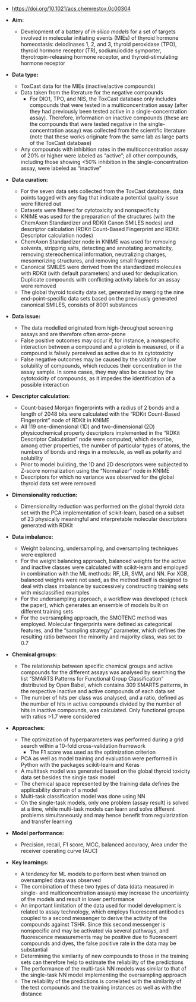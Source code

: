 * https://doi.org/10.1021/acs.chemrestox.0c00304

* **Aim:**
  * Development of a battery of *in silico models* for a set of targets involved in molecular initiating events (MIEs) of thyroid hormone homeostasis: deiodinases 1, 2, and 3, thyroid peroxidase (TPO), thyroid hormone receptor (TR), sodium/iodide symporter, thyrotropin-releasing hormone receptor, and thyroid-stimulating hormone receptor

* **Data type:** 
  * ToxCast data for the MIEs (inactive/active compounds)
  * Data taken from the literature for the negative compounds
    * For DIO1, TPO, and NIS, the ToxCast database only includes compounds that were tested in a multiconcentration assay (after they had previously been tested active in a single-concentration assay). Therefore, information on inactive compounds (these are the compounds that were tested negative in the single-concentration assay) was collected from the scientific literature (note that these works originate from the same lab as large parts of the ToxCast database)
  * Any compounds with inhibition rates in the multiconcentration assay of 20% or higher were labeled as “active”; all other compounds, including those showing <50% inhibition in the single-concentration assay, were labeled as “inactive”

* **Data curation:**
  * For the seven data sets collected from the ToxCast database, data points tagged with any flag that indicate a potential quality issue were filtered out
  * Datasets were filtered for cytotoxicity and nonspecificity
  * KNIME was used for the preparation of the structures (with the ChemAxon Standardizer and RDKit Canon SMILES nodes) and descriptor calculation (RDKit Count-Based Fingerprint and RDKit Descriptor calculation nodes)
  * ChemAxon Standardizer node in KNIME was used for removing solvents, stripping salts, detecting and annotating aromaticity, removing stereochemical information, neutralizing charges, mesomerizing structures, and removing small fragments
  * Canonical SMILES were derived from the standardized molecules with RDKit (with default parameters) and used for deduplication. Duplicate compounds with conflicting activity labels for an assay were removed
  * The global thyroid toxicity data set, generated by merging the nine end-point-specific data sets based on the previously generated canonical SMILES, consists of 8001 substances

* **Data issue:**
  * The data modelled originated from high-throughput screening assays and are therefore often error-prone
  * False positive outcomes may occur if, for instance, a nonspecific interaction between a compound and a protein is measured, or if a compound is falsely perceived as active due to its cytotoxicity
  * False negative outcomes may be caused by the volatility or low solubility of compounds, which reduces their concentration in the assay sample. In some cases, they may also be caused by the cytotoxicity of compounds, as it impedes the identification of a possible interaction

* **Descriptor calculation:**
  * Count-based Morgan fingerprints with a radius of 2 bonds and a length of 2048 bits were calculated with the “RDKit Count-Based Fingerprint” node of RDKit in KNIME
  * All 119 one-dimensional (1D) and two-dimensional (2D) physicochemical property descriptors implemented in the “RDKit Descriptor Calculation” node were computed, which describe, among other properties, the number of particular types of atoms, the numbers of bonds and rings in a molecule, as well as polarity and solubility
  * Prior to model building, the 1D and 2D descriptors were subjected to Z-score normalization using the “Normalizer” node in KNIME 
  * Descriptors for which no variance was observed for the global thyroid data set were removed

* **Dimensionality reduction:**
  * Dimensionality reduction was performed on the global thyroid data set with the PCA implementation of scikit-learn, based on a subset of 23 physically meaningful and interpretable molecular descriptors generated with RDKit

* **Data imbalance:**
  * Weight balancing, undersampling, and oversampling techniques were explored
  * For the weight balancing approach, balanced weights for the active and inactive classes were calculated with scikit-learn and employed in combination with the ML methods: RF, LR, SVM, and NN. For XGB, balanced weights were not used, as the method itself is designed to deal with class imbalance by successively constructing training sets with misclassified examples
  * For the undersampling approach, a workflow was developed (check the paper), which generates an ensemble of models built on different training sets
  * For the oversampling approach, the SMOTENC method was employed. Molecular fingerprints were defined as categorical features, and the “sampling strategy” parameter, which defines the resulting ratio between the minority and majority class, was set to 0.7

* **Chemical groups:**
  * The relationship between specific chemical groups and active compounds for the different assays was analysed by searching the list “SMARTS Patterns for Functional Group Classification” distributed by Open Babel, which contains 309 SMARTS patterns, in the respective inactive and active compounds of each data set 
  * The number of hits per class was analysed, and a ratio, defined as the number of hits in active compounds divided by the number of hits in inactive compounds, was calculated. Only functional groups with ratios >1.7 were considered

* **Approaches:**
  * The optimization of hyperparameters was performed during a grid search within a 10-fold cross-validation framework
    * The F1 score was used as the optimization criterion
  * PCA as well as model training and evaluation were performed in Python with the packages scikit-learn and Keras
  * A multitask model was generated based on the global thyroid toxicity data set besides the single task model
  * The chemical space represented by the training data defines the applicability domain of a model
  * Multi-task classification model was done using NN
  * On the single-task models, only one problem (assay result) is solved at a time, while multi-task models can learn and solve different problems simultaneously and may hence benefit from regularization and transfer learning

* **Model performance:**
  * Precision, recall, F1 score, MCC, balanced accuracy, Area under the receiver operating curve (AUC)

* **Key learnings:**
  * A tendency for ML models to perform best when trained on oversampled data was observed
  * The combination of these two types of data (data measured in single- and multiconcentration assays) may increase the uncertainty of the models and result in lower performance
  * An important limitation of the data used for model development is related to assay technology, which employs fluorescent antibodies coupled to a second messenger to derive the activity of the compounds against TSHR. Since this second messenger is nonspecific and may be activated via several pathways, and fluorescence measurements may be positive due to fluorescent compounds and dyes, the false positive rate in the data may be substantial
  * Determining the similarity of new compounds to those in the training sets can therefore help to estimate the reliability of the predictions
  * The performance of the multi-task NN models was similar to that of the single-task NN model implementing the oversampling approach
  * The reliability of the predictions is correlated with the similarity of the test compounds and the training instances as well as with the distance
